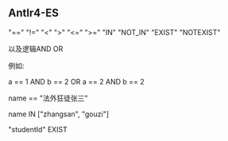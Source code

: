 ## Antlr4-ES

"==" "!=" "<" ">" "<=" ">=" "IN" "NOT_IN" "EXIST" "NOTEXIST"

以及逻辑AND OR 

例如: 

a == 1 AND b == 2 OR a == 2 AND b == 2 

name == "法外狂徒张三" 

name IN ["zhangsan", "gouzi"] 

"studentId" EXIST 